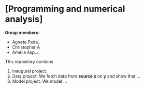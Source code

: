 # \[Programming and numerical analysis\]

**Group members:** 
- Agnete Pade..
- Christopher A
- Amelia Asp....

This repository contains  
1. Inaugural project. 
2. Data project. We fetch data from **source x** on **y** and show that ...
3. Model project. We model ...
